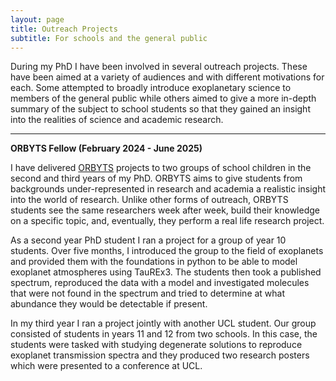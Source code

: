 ```yaml
---
layout: page
title: Outreach Projects
subtitle: For schools and the general public
---
```


During my PhD I have been involved in several outreach projects. These have been aimed at a variety of audiences and with different motivations for each. Some attempted to broadly introduce exoplanetary science to members of the general public while others aimed to give a more in-depth summary of the subject to school students so that they gained an insight into the realities of science and academic research.

---

**ORBYTS Fellow (February 2024 - June 2025)**

I have delivered [ORBYTS](https://www.orbyts.org/) projects to two groups of school children in the second and third years of my PhD. ORBYTS aims to give students from backgrounds under-represented in research and academia a realistic insight into the world of research. Unlike other forms of outreach, ORBYTS students see the same researchers week after week, build their knowledge on a specific topic, and, eventually, they perform a real life research project.

As a second year PhD student I ran a project for a group of year 10 students. Over five months, I introduced the group to the field of exoplanets and provided them with the foundations in python to be able to model exoplanet atmospheres using TauREx3. The students then took a published spectrum, reproduced the data with a model and investigated molecules that were not found in the spectrum and tried to determine at what abundance they would be detectable if present.

In my third year I ran a project jointly with another UCL student. Our group consisted of students in years 11 and 12 from two schools. In this case, the students were tasked with studying degenerate solutions to reproduce exoplanet transmission spectra and they produced two research posters which were presented to a conference at UCL.
